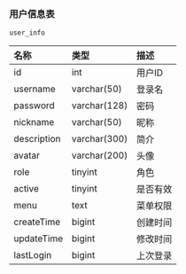 ### 用户信息表
`user_info`

| 名称 | 类型 | 描述 |
| :-- | :-- | :-- |
| id | int | 用户ID |
| username | varchar(50) | 登录名 |
| password | varchar(128) | 密码 |
| nickname | varchar(50) | 昵称 |
| description | varchar(300) | 简介 |
| avatar | varchar(200) | 头像 |
| role | tinyint | 角色 |
| active | tinyint | 是否有效 |
| menu | text | 菜单权限 |
| createTime | bigint | 创建时间 |
| updateTime | bigint | 修改时间 |
| lastLogin | bigint | 上次登录 |
